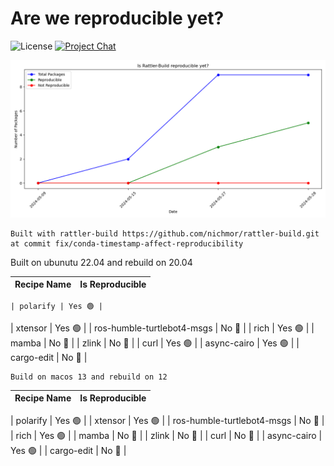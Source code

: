 
# Are we reproducible yet?

![License][license-badge]
[![Project Chat][chat-badge]][chat-url]


[license-badge]: https://img.shields.io/badge/license-BSD--3--Clause-blue?style=flat-square
[chat-badge]: https://img.shields.io/discord/1082332781146800168.svg?label=&logo=discord&logoColor=ffffff&color=7389D8&labelColor=6A7EC2&style=flat-square
[chat-url]: https://discord.gg/kKV8ZxyzY4


![Reproducibility Chart](data/chart.png)


    Built with rattler-build https://github.com/nichmor/rattler-build.git at commit fix/conda-timestamp-affect-reproducibility

Built on ubunutu 22.04 and rebuild on 20.04
    

| Recipe Name | Is Reproducible |
| --- | --- |

    | polarify | Yes 🟢 |
| xtensor | Yes 🟢 |
| ros-humble-turtlebot4-msgs | No 🔴 |
| rich | Yes 🟢 |
| mamba | No 🔴 |
| zlink | No 🔴 |
| curl | Yes 🟢 |
| async-cairo | Yes 🟢 |
| cargo-edit | No 🔴 |




    
    Build on macos 13 and rebuild on 12


        
| Recipe Name | Is Reproducible |
| --- | --- |

| polarify | Yes 🟢 |
| xtensor | Yes 🟢 |
| ros-humble-turtlebot4-msgs | No 🔴 |
| rich | Yes 🟢 |
| mamba | No 🔴 |
| zlink | No 🔴 |
| curl | No 🔴 |
| async-cairo | Yes 🟢 |
| cargo-edit | No 🔴 |
